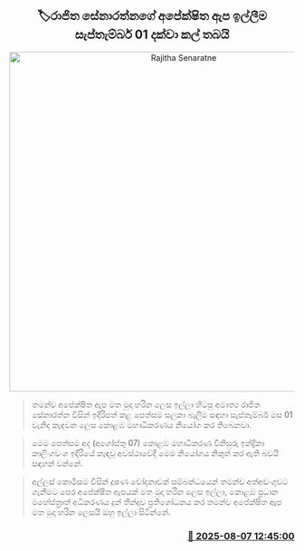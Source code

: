 <p align='center'><b><h2 align='center' title='Rajitha Senaratne's pending bail application postponed until September 1st'>🏷රාජිත සේනාරත්නගේ අපේක්ෂිත ඇප ඉල්ලීම සැප්තැම්බර් 01 දක්වා කල් තබයි</h2></b></p>
<p align='center'><img src='https://helakuru.sgp1.cdn.digitaloceanspaces.com/esana/images/lib/rajitha-senarathne-archived.jpg' width='600' alt='Rajitha Senaratne's pending bail application postponed until September 1st'></p>

> තමන්ව අපේක්ෂිත ඇප මත මුදා හරින ලෙස ඉල්ලා හිටපු අමාත්‍ය රාජිත සේනාරත්න විසින් ඉදිරිපත් කළ පෙත්සම සලකා බැලීම සඳහා සැප්තැම්බර් මස 01 වැනිදා කැඳවන ලෙස කොළඹ මහාධිකරණය නියෝග කර තිබෙනවා.

> මෙම පෙත්සම අද (අගෝස්තු 07) කොළඹ මහාධිකරණ විනිසුරු ඉන්ද්‍රිකා කාලිංගවංශ ඉදිරියේ කැඳවූ අවස්ථාවේදී මෙම නියෝගය නිකුත් කර ඇති බවයි සඳහන් වන්නේ.

> අල්ලස් කොමිසම විසින් දූෂණ චෝදනාවක් සම්බන්ධයෙන් තමන්ව අත්අඩංගුවට ගැනීමට පෙර අපේක්ෂිත ඇපයක් මත මුදා හරින ලෙස ඉල්ලා, කොළඹ ප්‍රධාන මහේස්ත්‍රාත් අධිකරණය දුන් තීන්දුව ප්‍රතිශෝධනය කර තමන්ව අපේක්ෂිත ඇප මත මුදා හරින ලෙසයි ඔහු ඉල්ලා සිටින්නේ.



<h3 align='right'><a href='https://www.helakuru.lk/esana/p/112531/'>📅 2025-08-07 12:45:00</a></h3>
